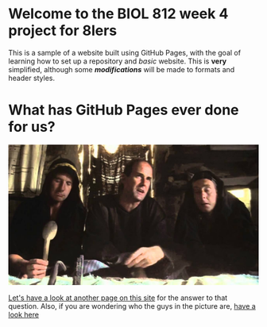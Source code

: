 # Welcome to the BIOL 812 week 4 project for 8lers
This is a sample of a website built using GitHub Pages, with the goal of learning how to set up a repository and _basic_ website. This is **very** simplified, although some **_modifications_** will be made to formats and header styles.

# What has GitHub Pages ever done for us? 
![Alt Text](/life-of-brian.jpg)

[Let's have a look at another page on this site](Page2.md) for the answer to that question.
Also, if you are wondering who the guys in the picture are, [have a look here](https://www.google.ca/search?q=the+life+of+brian&ie=utf-8&oe=utf-8&client=firefox-b-ab&gfe_rd=cr&dcr=0&ei=OR16Wv_QMJOR8QfZ4pGoBQ)


